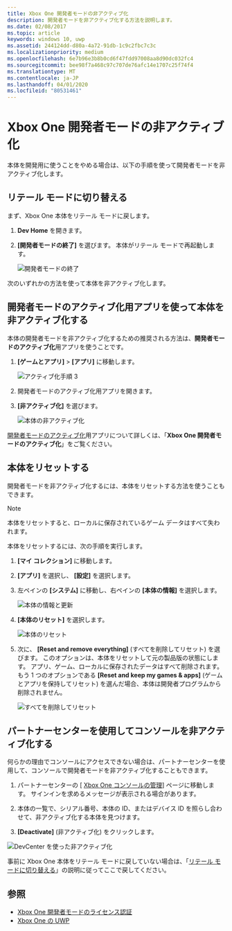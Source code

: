 ```yaml
---
title: Xbox One 開発者モードの非アクティブ化
description: 開発者モードを非アクティブ化する方法を説明します。
ms.date: 02/08/2017
ms.topic: article
keywords: windows 10, uwp
ms.assetid: 244124dd-d80a-4a72-91db-1c9c2fbc7c3c
ms.localizationpriority: medium
ms.openlocfilehash: 6e7b96e3b8b0cd6f47fdd97008aa8d90dc032fc4
ms.sourcegitcommit: bee98f7a468c97c707de76afc14e1707c25f74f4
ms.translationtype: MT
ms.contentlocale: ja-JP
ms.lasthandoff: 04/01/2020
ms.locfileid: "80531461"
---
```

# <a name="xbox-one-developer-mode-deactivation"></a>Xbox One 開発者モードの非アクティブ化

本体を開発用に使うことをやめる場合は、以下の手順を使って開発者モードを非アクティブ化します。

## <a name="switch-to-retail-mode"></a>リテール モードに切り替える

まず、Xbox One 本体をリテール モードに戻します。

1. **Dev Home** を開きます。

2. **[開発者モードの終了]** を選びます。  本体がリテール モードで再起動します。  

   ![開発者モードの終了](images/devkit-deactivation-1.png)

次のいずれかの方法を使って本体を非アクティブ化します。

## <a name="deactivate-your-console-using-the-dev-mode-activation-app"></a>開発者モードのアクティブ化用アプリを使って本体を非アクティブ化する

本体の開発者モードを非アクティブ化するための推奨される方法は、**開発者モードのアクティブ化**用アプリを使うことです。 

1. **[ゲームとアプリ]**  >  **[アプリ]** に移動します。
  
   ![アクティブ化手順 3](images/devkit-deactivation-5.png)    
   
2.  開発者モードのアクティブ化用アプリを開きます。

3.  **[非アクティブ化]** を選びます。
  
    ![本体の非アクティブ化](images/deactivation-app.png)

[開発者モードのアクティブ化](devkit-activation.md)用アプリについて詳しくは、「**Xbox One 開発者モードのアクティブ化**」をご覧ください。 

## <a name="reset-your-console"></a>本体をリセットする

開発者モードを非アクティブ化するには、本体をリセットする方法を使うこともできます。  

> [!NOTE]
> 本体をリセットすると、ローカルに保存されているゲーム データはすべて失われます。

本体をリセットするには、次の手順を実行します。

1.  **[マイ コレクション]** に移動します。

2.  **[アプリ]** を選択し、 **[設定]** を選択します。

3.  左ペインの **[システム]** に移動し、右ペインの **[本体の情報]** を選択します。   
   
    ![本体の情報と更新](images/devkit-deactivation-2.png)  
    
4.  **[本体のリセット]** を選択します。
    
    ![本体のリセット](images/devkit-deactivation-3.png)
    
5.  次に、 **[Reset and remove everything]** (すべてを削除してリセット) を選びます。 このオプションは、本体をリセットして元の製品版の状態にします。  アプリ、ゲーム、ローカルに保存されたデータはすべて削除されます。 もう 1 つのオプションである **[Reset and keep my games & apps]** (ゲームとアプリを保持してリセット) を選んだ場合、本体は開発者プログラムから削除されません。  
   
    ![すべてを削除してリセット](images/devkit-deactivation-4.png)

## <a name="deactivate-your-console-using-partner-center"></a>パートナーセンターを使用してコンソールを非アクティブ化する

何らかの理由でコンソールにアクセスできない場合は、パートナーセンターを使用して、コンソールで開発者モードを非アクティブ化することもできます。

1. パートナーセンターの [ [Xbox One コンソールの管理](https://partner.microsoft.com/xboxconfig/devices)] ページに移動します。 サインインを求めるメッセージが表示される場合があります。

2. 本体の一覧で、シリアル番号、本体の ID、またはデバイス ID を照らし合わせて、非アクティブ化する本体を見つけます。  

3. **[Deactivate]** (非アクティブ化) をクリックします。  
  
![DevCenter を使った非アクティブ化](images/devkit-deactivation-6.png)

事前に Xbox One 本体をリテール モードに戻していない場合は、「[リテール モードに切り替える](#switch-to-retail-mode)」の説明に従ってここで戻してください。

## <a name="see-also"></a>参照
- [Xbox One 開発者モードのライセンス認証](devkit-activation.md)
- [Xbox One の UWP](index.md)
